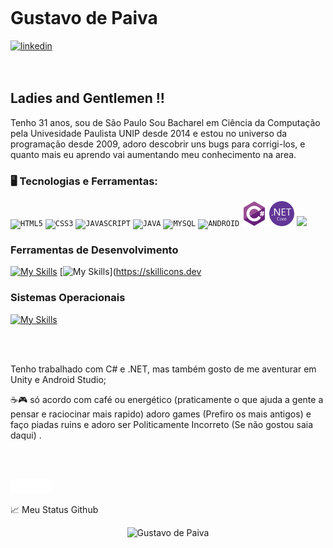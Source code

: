 </br>
</br>
</br>
</br>
</br>
</br>

<div dsplay="inline-block">

 <h1 align="left">Gustavo de Paiva </h1>
  <a href="https://www.linkedin.com/in/gustavopaiva9">
    <img width="80px" src="https://i.ibb.co/RyZx12b/linkedin.png" alt="linkedin" style="vertical-align:top;">
  </a>

</div>

</br>
</br>

## Ladies and Gentlemen !!

Tenho 31 anos, sou de São Paulo Sou Bacharel em Ciência da Computação pela Univesidade Paulista UNIP desde 2014 e estou no universo da programação desde 2009, adoro descobrir uns bugs para corrigi-los, e quanto mais eu aprendo vai aumentando meu conhecimento na area.

<p align="center">


</p>

### 🖥️ Tecnologias e Ferramentas: 
<code><img width="40px" src="https://cdn.jsdelivr.net/gh/devicons/devicon/icons/html5/html5-original-wordmark.svg" title = "HTML5"/></code>
<code><img width="40px" src="https://cdn.jsdelivr.net/gh/devicons/devicon/icons/css3/css3-original-wordmark.svg" title = "CSS3"/></code>
<code><img width="40px" src="https://cdn.jsdelivr.net/gh/devicons/devicon/icons/javascript/javascript-original.svg" title = "JAVASCRIPT"/></code>
<code><img width="40px" src="https://cdn.jsdelivr.net/gh/devicons/devicon/icons/java/java-original.svg" title = "JAVA"/></code>
<code><img width="40px" src="https://cdn.jsdelivr.net/gh/devicons/devicon/icons/mysql/mysql-original.svg" title = "MYSQL"/></code>
<code><img width="40px" src="https://cdn.jsdelivr.net/gh/devicons/devicon/icons/android/android-original.svg" title = "ANDROID"/></code>
<code><img width="40px" src="https://github.com/devicons/devicon/blob/v2.16.0/icons/csharp/csharp-original.svg" title = "CSHARP"/></code>
<code><img width="40px" src="https://github.com/devicons/devicon/blob/v2.16.0/icons/dotnetcore/dotnetcore-original.svg" title = "DOTNET"/></code>
<img src="https://skillicons.dev/icons?i=bootstrap,vscode,github,git,typescript,docker,maven,php" />

### Ferramentas de Desenvolvimento
[![My Skills](https://skillicons.dev/icons?i=androidstudio,opencv,eclipse,idea,visualstudio)](https://skillicons.dev)
[![My Skills](https://skillicons.dev/icons?i=bots,jquery,nodejs,py)](https://skillicons.dev

### Sistemas Operacionais
[![My Skills](https://skillicons.dev/icons?i=apple,kali,linux,windows)](https://skillicons.dev)

</br>
</br>
<div display="inline-block">
 <p align="left"> Tenho trabalhado com C# e .NET, mas também gosto de me aventurar em Unity e Android Studio;</p>
 <p align="left">☕🎮 só acordo com café ou energético (praticamente o que ajuda a gente a pensar e raciocinar mais rapido) adoro games (Prefiro os mais antigos) e faço piadas ruins e adoro ser Politicamente Incorreto (Se não gostou saia daqui) .</p>
</div>

</br>
</br>

<a href="https://www.instagram.com/" target="_blank"><img align="left" alt="Instagram" width="22px" src="https://github.com/Aakarsh-B/trying-repos/blob/master/insta.svg" />
<a href="https://www.linkedin.com/in/gustavopaiva9" target="_blank"><img align="left" alt="LinkedIn" width="22px" src="https://github.com/Aakarsh-B/trying-repos/blob/master/linkedin.svg" />
<a href="https://dev.to/" target="_blank"><img alt="Blog" width="22px" src="https://github.com/Aakarsh-B/trying-repos/blob/master/dev-badge.svg" /></a>



📈 Meu Status Github

<p align="center"> <img src="https://github-readme-stats.vercel.app/api?username=gustavopaiva9&show_icons=true&theme=gotham" alt="Gustavo de Paiva" />
